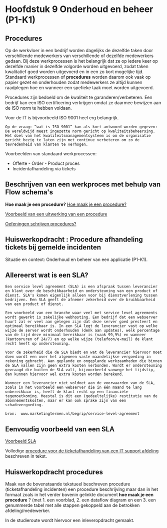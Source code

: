 # Hoofdstuk 9 Onderhoud en beheer (P1-K1)

## Procedures

Op de werkvloer in een bedrijf worden dagelijks de dezelfde taken door verschillende medewerkers van verschillende of dezelfde medewerkers gedaan. Bij deze werkprocessen is het belangrijk dat ze op iedere keer op dezelfde manier in dezelfde volgorde worden uitgevoerd, zodat taken kwalitatief goed worden uitgevoerd en in een zo kort mogelijke tijd. Standaard werkprocessen of __procedures__ worden daarom ook vaak op papier gezet en onderhouden zodat medewerkers ze altijd kunnen raadplegen hoe en wanneer een spefieke taak moet worden uitgevoerd.

Procedures zijn bedoeld om de kwaliteit te garanderen/verbeteren. Een bedrijf kan een ISO certificering verkrijgen omdat ze daarmee bewijzen aan de ISO norm te hebben voldaan.  

Voor de IT is bijvoorbeeld ISO 9001 heel erg belangrijk. 

    Op de vraag: “wat is ISO 9001” kan als kort antwoord worden gegeven: De wereldwijd meest ingezette norm gericht op kwaliteitsbeheersing. Het doel van het kwaliteitsmanagementsysteem is om de organisatie gericht bezig te laten zijn met continue verbeteren om zo de tevredenheid van klanten te verhogen.

Voorbeelden van standaard werkprocessen:

- Offerte - Order - Product proces
- Incidentafhandeling via tickets

## Beschrijven van een werkproces met behulp van Flow schema's

__Hoe maak je een procedure?__
<a href="https://elo.kw1c.nl/CMS/Studie/811%20ICT-Academie/811v%20Vakinhoudelijke%20MBO%20%20AO/1.19%20Digitaal%20archief/95311%20AO/Semester%205%20%5BPeriode%209%20en%2010%5D/Het%20maken%20van%20een%20procedure.docx">Hoe maak je een procedure?</a>

<a href="https://elo.kw1c.nl/CMS/Studie/811%20ICT-Academie/811v%20Vakinhoudelijke%20MBO%20%20AO/1.19%20Digitaal%20archief/95311%20AO/Semester%205%20%5BPeriode%209%20en%2010%5D/Procedure%20bepaling%20extra%20ondersteuning.pdf">Voorbeeld van een uitwerking van een procedure</a>

<a href="https://elo.kw1c.nl/CMS/Studie/811%20ICT-Academie/811v%20Vakinhoudelijke%20MBO%20%20AO/1.19%20Digitaal%20archief/95311%20AO/Semester%205%20%5BPeriode%209%20en%2010%5D/Opdracht%20procedure.docx" title="oefenen">Oefeningen schrijven procedures?</a>


## __Huiswerkopdracht__ : Procedure afhandeling tickets bij gemelde incidenten

Situatie en context: Onderhoud en beheer van een applicatie (P1-K1).

## Allereerst wat is een SLA?

    Een service level agreement (SLA) is een afspraak tussen leverancier en klant over de beschikbaarheid en ondersteuning van een product of dienst. SLA's komen eigenlijk alleen voor bij dienstverlening tussen bedrijven. Een SLA geeft de afnemer zekerheid over de bruikbaarheid van een product of dienst.

    Een voorbeeld van een branche waar veel met service level agreements wordt gewerkt is zakelijke webhosting. Een bedrijf dat een webserver huurt zal er veel aan gelegen zijn dat deze server goed presteert en optimaal bereikbaar is. In een SLA legt de leverancier vast op welke wijze de server wordt onderhouden (denk aan updates), welk percentage van de tijd deze minimaal bereikbaar is (vaak 99,9%) en wanneer (kantooruren of 24/7) en op welke wijze (telefoon/e-mail) de klant recht heeft op ondersteuning.

    Voor de zekerheid die de SLA biedt en wat de leverancier hiervoor moet doen wordt een over het algemeen vaste maandelijkse vergoeding in rekening gebracht. Aan geplande en ongeplande werkzaamheden die binnen de SLA vallen zijn geen extra kosten verbonden. Wordt er ondersteuning gevraagd die buiten de SLA valt, bijvoorbeeld vanwege het tijdstip, dan kunnen hiervoor wel extra kosten worden berekend.

    Wanneer een leverancier niet voldoet aan de voorwaarden van de SLA, zoals in het voorbeeld een webserver die in één maand te lang onbereikbaar is, heeft de klant recht op een financiële tegemoetkoming. Meestal is dit een (gedeeltelijke) restitutie van de abonnementskosten, maar er kan ook sprake zijn van een schadevergoeding.

``bron:  www.marketingtermen.nl/begrip/service-level-agreement``

## Eenvoudig voorbeeld van een SLA

<a href="">Voorbeeld SLA</a>

Volledige <a href="https://elo.kw1c.nl/CMS/Studie/811%20ICT-Academie/811%20VakkenInhoud/%5BB.06%20BEH%5D%20Onderhoud%20en%20beheer/Productie/Opdracht%20Procedure%20afhandeling%20tickets.docx">procedure voor de ticketafhandeling van een IT support afdeling</a> beschreven in tekst.

## Huiswerkopdracht procedures

Maak van de bovenstaande tekstueel beschreven procedure (ticketafhandeling incidenten) een procedure beschrijving maar dan in het formaat zoals in het verder bovenin gelinkte document __hoe maak je een procedure__ ? (met 1. een voorblad, 2. een dataflow diagram en een 3. een genummerde tabel met alle stappen gekoppeld aan de betrokken afdeling/medewerker.

In de studieroute wordt hiervoor een inleveropdracht gemaakt.